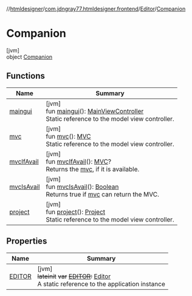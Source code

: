 //[htmldesigner](../../../../index.md)/[com.jdngray77.htmldesigner.frontend](../../index.md)/[Editor](../index.md)/[Companion](index.md)

# Companion

[jvm]\
object [Companion](index.md)

## Functions

| Name | Summary |
|---|---|
| [maingui](maingui.md) | [jvm]<br>fun [maingui](maingui.md)(): [MainViewController](../../-main-view-controller/index.md)<br>Static reference to the model view controller. |
| [mvc](mvc.md) | [jvm]<br>fun [mvc](mvc.md)(): [MVC](../../../com.jdngray77.htmldesigner/-m-v-c/index.md)<br>Static reference to the model view controller. |
| [mvcIfAvail](mvc-if-avail.md) | [jvm]<br>fun [mvcIfAvail](mvc-if-avail.md)(): [MVC](../../../com.jdngray77.htmldesigner/-m-v-c/index.md)?<br>Returns the [mvc](mvc.md), if it is available. |
| [mvcIsAvail](mvc-is-avail.md) | [jvm]<br>fun [mvcIsAvail](mvc-is-avail.md)(): [Boolean](https://kotlinlang.org/api/latest/jvm/stdlib/kotlin/-boolean/index.html)<br>Returns true if [mvc](mvc.md) can return the MVC. |
| [project](project.md) | [jvm]<br>fun [project](project.md)(): [Project](../../../com.jdngray77.htmldesigner.backend.data/-project/index.md)<br>Static reference to the model view controller. |

## Properties

| Name | Summary |
|---|---|
| [EDITOR](-e-d-i-t-o-r.md) | [jvm]<br>~~lateinit~~ ~~var~~ [~~EDITOR~~](-e-d-i-t-o-r.md)~~:~~ [Editor](../index.md)<br>A static reference to the application instance |
